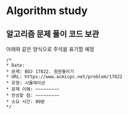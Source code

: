 Algorithm study
===============
알고리즘 문제 풀이 코드 보관
--------------------------
아래와 같은 양식으로 주석을 표기할 예정
```
/*
* Date: 
* 문제: BOJ 17822. 원판돌리기
* URL: https://www.acmicpc.net/problem/17822
* 유형: 시뮬레이션
* 문제 이해: ~~~~~~~~~
* 반성할 점: ~~~~~~~~~
* 소요 시간: 80분
*/
```
